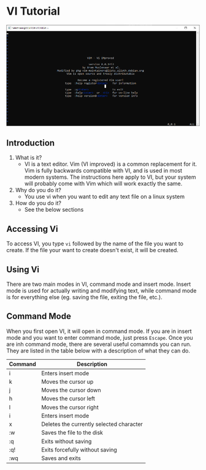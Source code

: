 # VI Tutorial

![VI Startup Screen](/images/VIStartup.png)

## Introduction

1. What is it?
    * VI is a text editor. Vim (VI improved) is a common replacement for it. Vim is fully backwards compatible with VI, and is used in most modern systems. The instructions here apply to VI, but your system will probably come with Vim which will work exactly the same.
2. Why do you do it?
    * You use vi when you want to edit any text file on a linux system
3. How do you do it?
    * See the below sections

## Accessing Vi

 To access VI, you type `vi` followed by the name of the file you want to create. If the file your want to create doesn't exist, it will be created.

## Using Vi

There are two main modes in VI, command mode and insert mode. Insert mode is used for actually writing and modifying text, while command mode is for everything else (eg. saving the file, exiting the file, etc.).

## Command Mode

When you first open VI, it will open in command mode. If you are in insert mode and you want to enter command mode, just press `Escape`. Once you are inh command mode, there are several useful comamnds you can run. They are listed in the table below with a description of what they can do.

Command | Description
------------ | -------------
i | Enters insert mode
k | Moves the cursor up
j | Moves the cursor down
h | Moves the cursor left
l | Moves the cursor right
i | Enters insert mode
x | Deletes the currently selected character
:w | Saves the file to the disk
:q | Exits without saving
:q! | Exits forcefully without saving
:wq | Saves and exits
